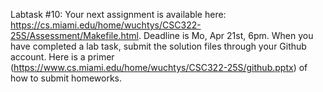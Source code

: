 Labtask #10: Your next assignment is available here: https://cs.miami.edu/home/wuchtys/CSC322-25S/Assessment/Makefile.html. Deadline is Mo, Apr 21st, 6pm. When you have completed a lab task, submit the solution files through your Github account. Here is a primer (https://www.cs.miami.edu/home/wuchtys/CSC322-25S/github.pptx) of how to submit homeworks.
